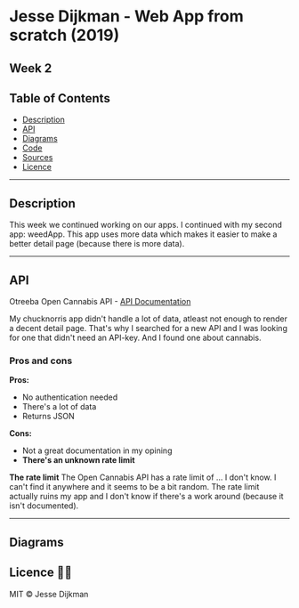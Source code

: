 # Jesse Dijkman - Web App from scratch (2019)
## Week 2

## Table of Contents
- [Description](#description-)
- [API](#api-)
- [Diagrams](#diagrams-)
- [Code](#code-)
- [Sources](#sources-)
- [Licence](#licence-)

---

## Description
This week we continued working on our apps. I continued with my second app: weedApp. This app uses more data which makes it easier to make a better detail page (because there is more data). 

---

## API
Otreeba Open Cannabis API - [API Documentation](https://api.otreeba.com/swagger/)

My chucknorris app didn't handle a lot of data, atleast not enough to render a decent detail page. That's why I searched for a new API and I was looking for one that didn't need an API-key. And I found one about cannabis. 

### Pros and cons

**Pros:**
- No authentication needed
- There's a lot of data
- Returns JSON

**Cons:**
- Not a great documentation in my opining
- __**There's an unknown rate limit**__

**The rate limit**
The Open Cannabis API has a rate limit of ... I don't know. I can't find it anywhere and it seems to be a bit random. The rate limit actually ruins my app and I don't know if there's a work around (because it isn't documented). 

---

## Diagrams


## Licence 👮‍♂️
MIT © Jesse Dijkman
